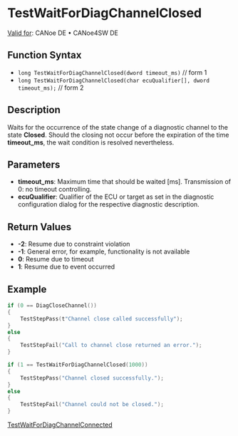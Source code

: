 # TestWaitForDiagChannelClosed

[Valid for](../../../Shared/FeatureAvailability.md): CANoe DE • CANoe4SW DE

## Function Syntax

- `long TestWaitForDiagChannelClosed(dword timeout_ms)` // form 1
- `long TestWaitForDiagChannelClosed(char ecuQualifier[], dword timeout_ms);` // form 2

## Description

Waits for the occurrence of the state change of a diagnostic channel to the state **Closed**. Should the closing not occur before the expiration of the time **timeout_ms**, the wait condition is resolved nevertheless.

## Parameters

- **timeout_ms**: Maximum time that should be waited [ms]. Transmission of 0: no timeout controlling.
- **ecuQualifier**: Qualifier of the ECU or target as set in the diagnostic configuration dialog for the respective diagnostic description.

## Return Values

- **-2**: Resume due to constraint violation
- **-1**: General error, for example, functionality is not available
- **0**: Resume due to timeout
- **1**: Resume due to event occurred

## Example

```c
if (0 == DiagCloseChannel())
{
    TestStepPass(t"Channel close called successfully");
}
else
{
    TestStepFail("Call to channel close returned an error.");
}

if (1 == TestWaitForDiagChannelClosed(1000))
{
    TestStepPass("Channel closed successfully.");
}
else
{
    TestStepFail("Channel could not be closed.");
}
```

[TestWaitForDiagChannelConnected](CAPLfunctionTestWaitForDiagChannelConnected.md)
